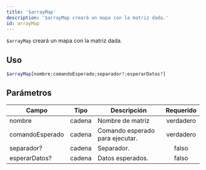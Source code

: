 ```yaml
---
title: '$arrayMap'
description: '$arrayMap creará un mapa con la matriz dada.'
id: arrayMap
---
```


`$arrayMap` creará un mapa con la matriz dada.

## Uso

```php
$arrayMap[nombre;comandoEsperado;separador?;esperarDatos?]
```

## Parámetros

| Campo           | Tipo   | Descripción                     | Requerido |
| --------------- | ------ | ------------------------------- |:---------:|
| nombre          | cadena | Nombre de matriz                | verdadero |
| comandoEsperado | cadena | Comando esperado para ejecutar. | verdadero |
| separador?      | cadena | Separador.                      |   falso   |
| esperarDatos?   | cadena | Datos esperados.                |   falso   |